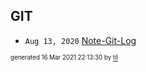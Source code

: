 ## GIT


* <code>Aug 13, 2020</code> [Note-Git-Log](2020-08-13T14-39-44-note-git-log.md)

<sup><sub>generated 16 Mar 2021 22:13:30 by <a href='https://github.com/senorprogrammer/til'>til</a></sub></sup>
